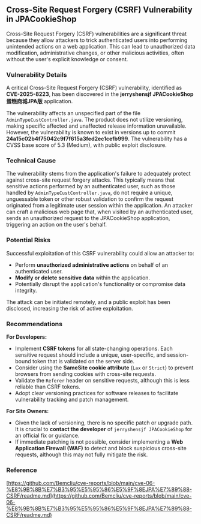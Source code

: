 ## Cross-Site Request Forgery (CSRF) Vulnerability in JPACookieShop

Cross-Site Request Forgery (CSRF) vulnerabilities are a significant threat because they allow attackers to trick authenticated users into performing unintended actions on a web application. This can lead to unauthorized data modification, administrative changes, or other malicious activities, often without the user's explicit knowledge or consent.

### Vulnerability Details

A critical Cross-Site Request Forgery (CSRF) vulnerability, identified as **CVE-2025-8223**, has been discovered in the **jerryshensjf JPACookieShop 蛋糕商城JPA版** application.

The vulnerability affects an unspecified part of the file `AdminTypeCustController.java`. The product does not utilize versioning, making specific affected and unaffected release information unavailable. However, the vulnerability is known to exist in versions up to commit **24a15c02b4f75042c9f7f615a3fed2ec1cefb999**. The vulnerability has a CVSS base score of 5.3 (Medium), with public exploit disclosure.

### Technical Cause

The vulnerability stems from the application's failure to adequately protect against cross-site request forgery attacks. This typically means that sensitive actions performed by an authenticated user, such as those handled by `AdminTypeCustController.java`, do not require a unique, unguessable token or other robust validation to confirm the request originated from a legitimate user session within the application. An attacker can craft a malicious web page that, when visited by an authenticated user, sends an unauthorized request to the JPACookieShop application, triggering an action on the user's behalf.

### Potential Risks

Successful exploitation of this CSRF vulnerability could allow an attacker to:

*   Perform **unauthorized administrative actions** on behalf of an authenticated user.
*   **Modify or delete sensitive data** within the application.
*   Potentially disrupt the application's functionality or compromise data integrity.

The attack can be initiated remotely, and a public exploit has been disclosed, increasing the risk of active exploitation.

### Recommendations

**For Developers:**

*   Implement **CSRF tokens** for all state-changing operations. Each sensitive request should include a unique, user-specific, and session-bound token that is validated on the server side.
*   Consider using the **SameSite cookie attribute** (`Lax` or `Strict`) to prevent browsers from sending cookies with cross-site requests.
*   Validate the `Referer` header on sensitive requests, although this is less reliable than CSRF tokens.
*   Adopt clear versioning practices for software releases to facilitate vulnerability tracking and patch management.

**For Site Owners:**

*   Given the lack of versioning, there is no specific patch or upgrade path. It is crucial to **contact the developer** of `jerryshensjf JPACookieShop` for an official fix or guidance.
*   If immediate patching is not possible, consider implementing a **Web Application Firewall (WAF)** to detect and block suspicious cross-site requests, although this may not fully mitigate the risk.

### Reference

[https://github.com/Bemcliu/cve-reports/blob/main/cve-06-%E8%9B%8B%E7%B3%95%E5%95%86%E5%9F%8EJPA%E7%89%88-CSRF/readme.md](https://github.com/Bemcliu/cve-reports/blob/main/cve-06-%E8%9B%8B%E7%B3%95%E5%95%86%E5%9F%8EJPA%E7%89%88-CSRF/readme.md)